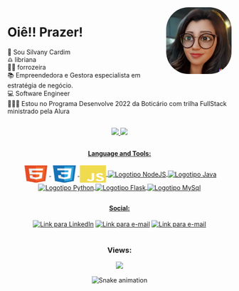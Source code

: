 <img align="right" alt="Imagem" height="150" style="border-radius:50px;" src="image/silvany-cardim.jpeg">

<h1>Oiê!! Prazer!</h1>
👩 Sou Silvany Cardim <br>
♎ libriana <br>
💃🏼 forrozeira <br>
📚 Empreendedora e Gestora especialista em estratégia de negócio. <br>
💻 Software Engineer <br>
👨🏾‍💻 Estou no Programa Desenvolve 2022 da Boticário com trilha FullStack ministrado pela Alura
</br>

##

<div align="center">
  <a href="https://github.com/SilvanyCardim">
  <img height="160em" src="https://github-readme-stats.vercel.app/api?username=SilvanyCardim&show_icons=true&theme=tokyonight&include_all_commits=true&count_private=true"/>
  <img height="160em" src="https://github-readme-stats.vercel.app/api/top-langs/?username=SilvanyCardim&layout=compact&langs_count=7&theme=tokyonight"/>
 </div>

##

<div align="center" style="display: inline_block"><h4><b> Language and Tools:</h4></b>
  <img align="center" alt="Logotipo HTML" height="40" width="60" src="https://raw.githubusercontent.com/devicons/devicon/master/icons/html5/html5-original.svg">
  <img align="center" alt="Logotipo CSS" height="40" width="60" src="https://raw.githubusercontent.com/devicons/devicon/master/icons/css3/css3-original.svg">
  <img align="center" alt="Logotipo Js" height="40" width="60" src="https://raw.githubusercontent.com/devicons/devicon/master/icons/javascript/javascript-plain.svg">
  <img align="center" alt="Logotipo NodeJS" height="40" width="60"  src="https://cdn.jsdelivr.net/gh/devicons/devicon/icons/nodejs/nodejs-original.svg">
  <img align="center" alt="Logotipo Java" height="40" width="60"  src="https://cdn.jsdelivr.net/gh/devicons/devicon/icons/java/java-original.svg">
  <img align="center" alt="Logotipo Python" height="40" width="60"  src="https://cdn.jsdelivr.net/gh/devicons/devicon/icons/python/python-original.svg">
  <img align="center" alt="Logotipo Flask" height="40" width="60"  src="https://cdn.jsdelivr.net/gh/devicons/devicon/icons/flask/flask-original.svg">
  <img align="center" alt="Logotipo MySql" height="40" width="60"  src="https://cdn.jsdelivr.net/gh/devicons/devicon/icons/mysql/mysql-original.svg">
  
</div>

##

<div align="center">
<h4><b> Social:</h4></b>
  <a href="https://www.linkedin.com/in/silvany-cardim" target="_blank"><img alt="Link para LinkedIn"  height="40"  width="150" src="https://img.shields.io/badge/-LinkedIn-%230077B5?style=for-the-badge&logo=linkedin&logoColor=white" target="_blank"></a> 
  <a href = "mailto:silvany_cardim@hotmail.com"><img alt="Link para e-mail"  height="40"  width="150" src="https://img.shields.io/badge/Gmail-D14836?style=for-the-badge&logo=gmail&logoColor=white" target="_blank"></a>
  <a href="https://api.whatsapp.com/send?phone=+5591989412049&text=Olá.%20Deixe%20seu%20recado!" target="_blank"><img alt="Link para e-mail"  height="40"  width="150" src="https://img.shields.io/badge/WhatsApp-25D366?style=for-the-badge&logo=whatsapp&logoColor=white" target="_blank"></a>
  <br>
  <br>

  <h3 align="center">Views:</h3>
  <p align="center"><img alingn="center" src="https://profile-counter.glitch.me/SilvanyCardim/count.svg" /></p>

![Snake animation](https://github.com/emersonpessoa01/emersonpessoa01/blob/output/github-contribution-grid-snake.svg)
